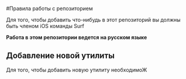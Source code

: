 #Правила работы с репозиторием

Для того, чтобы добавить что-нибудь в этот репозиторий вы должны быть членом iOS команды Surf

**Работа в этом репозитории ведется на русском языке**

## Добавление новой утилиты

Для того, чтобы добавить новую утилиту необходимоЖ
